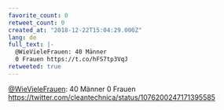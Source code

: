 ```yaml
---
favorite_count: 0
retweet_count: 0
created_at: "2018-12-22T15:04:29.000Z"
lang: de
full_text: |-
  @WieVieleFrauen: 40 Männer 
  0 Frauen https://t.co/hFS7tp3VqJ
retweeted: true
---
```


[@WieVieleFrauen](https://twitter.com/WieVieleFrauen): 40 Männer 0 Frauen
<https://twitter.com/cleantechnica/status/1076200247171395585>
